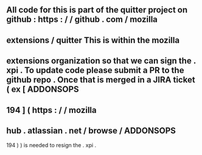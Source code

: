 All
code
for
this
is
part
of
the
quitter
project
on
github
:
https
:
/
/
github
.
com
/
mozilla
-
extensions
/
quitter
This
is
within
the
mozilla
-
extensions
organization
so
that
we
can
sign
the
.
xpi
.
To
update
code
please
submit
a
PR
to
the
github
repo
.
Once
that
is
merged
in
a
JIRA
ticket
(
ex
[
ADDONSOPS
-
194
]
(
https
:
/
/
mozilla
-
hub
.
atlassian
.
net
/
browse
/
ADDONSOPS
-
194
)
)
is
needed
to
resign
the
.
xpi
.
